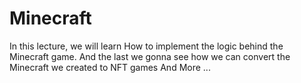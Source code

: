 # Minecraft
In this lecture, we will learn How to implement the logic behind the Minecraft game. And the last we gonna see how we can convert the Minecraft we created to NFT games And More ...
